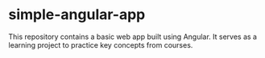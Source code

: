 # simple-angular-app
This repository contains a basic web app built using Angular. It serves as a learning project to practice key concepts from courses.
